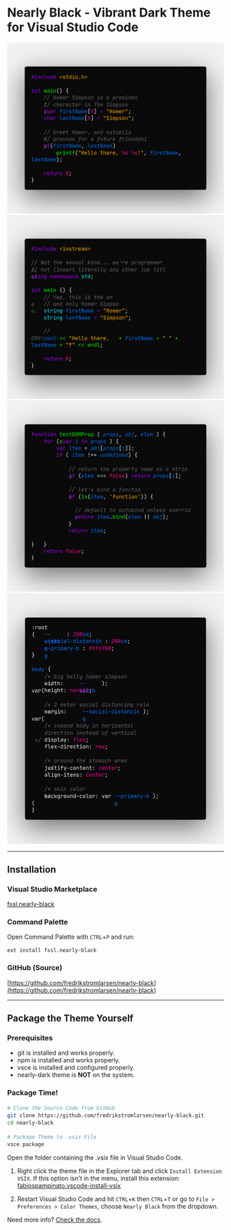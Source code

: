 # Nearly Black - Vibrant Dark Theme for Visual Studio Code

![](./screenshots/c.png)
![](./screenshots/cpp.png)
![](./screenshots/js.png)
![](./screenshots/css.png)

---

## Installation

### Visual Studio Marketplace

[fssl.nearly-black](https://marketplace.visualstudio.com/items?itemName=fssl.nearly-black)

### Command Palette

Open Command Palette with `CTRL`+`P` and run:

```
ext install fssl.nearly-black
```

### GitHub (Source)

[https://github.com/fredrikstromlarsen/nearly-black](https://github.com/fredrikstromlarsen/nearly-black)

---

## Package the Theme Yourself

### Prerequisites

- git is installed and works properly.
- npm is installed and works properly.
- vsce is installed and configured properly.
- nearly-dark theme is **NOT** on the system.

### Package Time!

```bash
# Clone the Source Code from GitHub
git clone https://github.com/fredrikstromlarsen/nearly-black.git
cd nearly-black

# Package Theme to .vsix File
vsce package
```

Open the folder containing the .vsix file in Visual Studio Code.

1. Right click the theme file in the Explorer tab and click `Install Extension VSIX`. If this option isn't in the menu, install this extension: [fabiospampinato.vscode-install-vsix](https://marketplace.visualstudio.com/items?itemName=fabiospampinato.vscode-install-vsix)

2. Restart Visual Studio Code and hit `CTRL`+`K` then `CTRL`+`T` or go to `File > Preferences > Color Themes`, choose `Nearly Black` from the dropdown.

Need more info? [Check the docs](https://vscode-docs.readthedocs.io/en/stable/extensions/install-extension/).